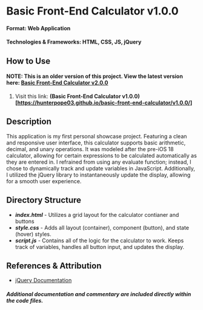 # Basic Front-End Calculator v1.0.0
#### Format: Web Application
#### Technologies & Frameworks: HTML, CSS, JS, jQuery
## How to Use
#### NOTE: This is an older version of this project. View the latest version here: [Basic Front-End Calculator v2.0.0](https://hunterpope03.github.io/basic-front-end-calculator/v2.0.0/)
1. Visit this link: **(Basic Front-End Calculator v1.0.0)[https://hunterpope03.github.io/basic-front-end-calculator/v1.0.0/]**
## Description
This application is my first personal showcase project. Featuring a clean and responsive user interface, this calculator supports basic arithmetic, decimal, and unary operations. It was modeled after the pre-iOS 18 calculator, allowing for certain expressions to be calculated automatically as they are entered in. I refrained from using any evaluate function; instead, I chose to dynamically track and update variables in JavaScript. Additionally, I utilized the jQuery library to instantaneously update the display, allowing for a smooth user experience. 

## Directory Structure
* **_index.html_** - Utilizes a grid layout for the calculator contianer and buttons
* **_style.css_** - Adds all layout (container), component (button), and state (hover) styles. 
* **_script.js_** - Contains all of the logic for the calculator to work. Keeps track of variables, handles all button input, and updates the display. 
## References & Attribution
* [jQuery Documentation](https://jquery.com)
##### Additional documentation and commentary are included directly within the code files. 
